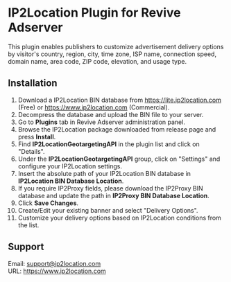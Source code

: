 # IP2Location Plugin for Revive Adserver

This plugin enables publishers to customize advertisement  delivery options by visitor's country, region, city, time zone, ISP  name, connection speed, domain name, area code, ZIP code, elevation, and usage type.



## Installation

1. Download a IP2Location BIN database from https://lite.ip2location.com (Free) or https://www.ip2location.com (Commercial).
2. Decompress the database and upload the BIN file to your server.
3. Go to **Plugins** tab in Revive Adserver administration panel.
4. Browse the IP2Location package downloaded from release page and press **Install**.
5. Find **IP2LocationGeotargetingAPI** in the plugin list and click on "Details".
6. Under the **IP2LocationGeotargetingAPI** group, click on "Settings" and configure your IP2Location settings.
7. Insert the absolute path of your IP2Location BIN database in **IP2Location BIN Database Location**.
8. If you require IP2Proxy fields, please download the IP2Proxy BIN database and update the path in **IP2Proxy BIN Database Location**.
9. Click **Save Changes**.
10. Create/Edit your existing banner and select "Delivery Options".
11. Customize your delivery options based on IP2Location conditions from the list.




Support 
------- 

Email: support@ip2location.com  
URL: https://www.ip2location.com  

​	